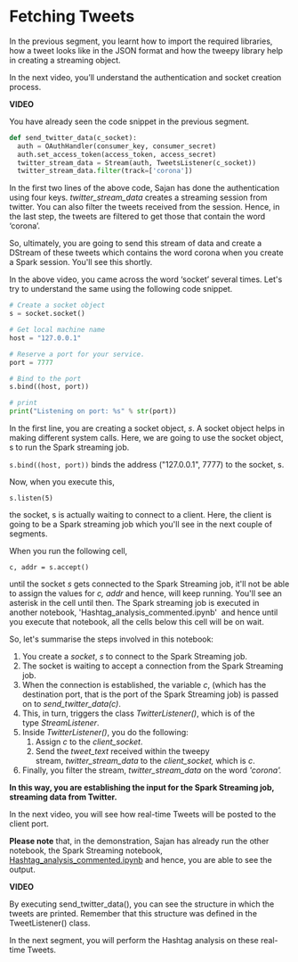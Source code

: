 # Fetching Tweets

In the previous segment, you learnt how to import the required libraries, how a tweet looks like in the JSON format and how the tweepy library help in creating a streaming object.

In the next video, you’ll understand the authentication and socket creation process.

**VIDEO**

You have already seen the code snippet in the previous segment.

```python
def send_twitter_data(c_socket):
  auth = OAuthHandler(consumer_key, consumer_secret)
  auth.set_access_token(access_token, access_secret)
  twitter_stream_data = Stream(auth, TweetsListener(c_socket))
  twitter_stream_data.filter(track=['corona'])
```

In the first two lines of the above code, Sajan has done the authentication using four keys. _twitter_stream_data_ creates a streaming session from twitter. You can also filter the tweets received from the session. Hence, in the last step, the tweets are filtered to get those that contain the word ‘corona’.

So, ultimately, you are going to send this stream of data and create a DStream of these tweets which contains the word corona when you create a Spark session. You'll see this shortly.

In the above video, you came across the word ‘socket’ several times. Let's try to understand the same using the following code snippet.

```python
# Create a socket object
s = socket.socket()

# Get local machine name
host = "127.0.0.1"

# Reserve a port for your service.
port = 7777

# Bind to the port
s.bind((host, port))

# print
print("Listening on port: %s" % str(port))
```

In the first line, you are creating a socket object, _s_. A socket object helps in making different system calls. Here, we are going to use the socket object, s to run the Spark streaming job.

`s.bind((host, port))` binds the address ("127.0.0.1", 7777) to the socket, s.

Now, when you execute this,

`s.listen(5)`

the socket, s is actually waiting to connect to a client. Here, the client is going to be a Spark streaming job which you'll see in the next couple of segments.

When you run the following cell,

`c, addr = s.accept()`

until the socket _s_ gets connected to the Spark Streaming job, it'll not be able to assign the values for _c, addr_ and hence, will keep running. You'll see an asterisk in the cell until then. The Spark streaming job is executed in another notebook, 'Hashtag_analysis_commented.ipynb'  and hence until you execute that notebook, all the cells below this cell will be on wait.

So, let's summarise the steps involved in this notebook:

1. You create a _socket_, _s_ to connect to the Spark Streaming job.
2. The socket is waiting to accept a connection from the Spark Streaming job.
3. When the connection is established, the variable _c_, (which has the destination port, that is the port of the Spark Streaming job) is passed on to _send_twitter_data(c)_.
4. This, in turn, triggers the class _TwitterListener()_, which is of the type _StreamListener_.
5. Inside _TwitterListener()_, you do the following:
    1. Assign _c_ to the _client_socket_.
    2. Send the _tweet_text_ received within the tweepy stream, _twitter_stream_data_ to the _client_socket,_ which is _c_.
6. Finally, you filter the stream, _twitter_stream_data_ on the word _'corona'._

**In this way, you are establishing the input for the Spark Streaming job, streaming data from Twitter.**

In the next video, you will see how real-time Tweets will be posted to the client port.

**Please note** that, in the demonstration, Sajan has already run the other notebook, the Spark Streaming notebook, [Hashtag_analysis_commented.ipynb](HashTags_Analysis.ipynb) and hence, you are able to see the output.

**VIDEO**

By executing send_twitter_data(), you can see the structure in which the tweets are printed. Remember that this structure was defined in the TweetListener() class.

In the next segment, you will perform the Hashtag analysis on these real-time Tweets.

